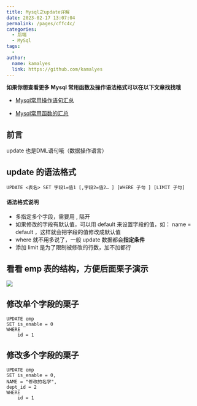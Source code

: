 ```yaml
---
title: Mysql之update详解
date: 2023-02-17 13:07:04
permalink: /pages/cffc4c/
categories:
  - 后端
  - MySql
tags:
  - 
author: 
  name: kamalyes
  link: https://github.com/kamalyes
---
```

**如果你想查看更多 Mysql 常用函数及操作语法格式可以在以下文章找找哦**

- [Mysql常用操作语句汇总](./59.Mysql常用操作语句汇总.md)

- [Mysql常用函数的汇总](./01.Mysql常用函数汇总.md)

**前言**
------

update 也是DML语句哦（数据操作语言）

update 的语法格式
------------

```
UPDATE <表名> SET 字段1=值1 [,字段2=值2… ] [WHERE 子句 ] [LIMIT 子句]
```

#### 语法格式说明

*   多指定多个字段，需要用 , 隔开
*   如果修改的字段有默认值，可以用 default 来设置字段的值，如： name = default ，这样就会把字段的值修改成默认值
*   where 就不用多说了，一般 update 数据都会**指定条件**
*   添加 limit 是为了限制被修改的行数，加不加都行

看看 emp 表的结构，方便后面栗子演示
--------------------

![](https://www.yuyanqing.cn/oss/image-bed/col/mysql/Snipaste_2023-02-17_13-25-28.png)

修改单个字段的栗子
---------

```
UPDATE emp
SET is_enable = 0
WHERE
    id = 1
```

修改多个字段的栗子
---------

```
UPDATE emp
SET is_enable = 0,
NAME = "修改的名字",
dept_id = 2
WHERE
    id = 1
```
